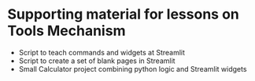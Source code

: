 # Supporting material for lessons on Tools Mechanism

* Script to teach commands and widgets at Streamlit
* Script to create a set of blank pages in Streamlit
* Small Calculator project combining python logic and Streamlit widgets